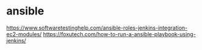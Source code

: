 # ansible
https://www.softwaretestinghelp.com/ansible-roles-jenkins-integration-ec2-modules/
https://foxutech.com/how-to-run-a-ansible-playbook-using-jenkins/
